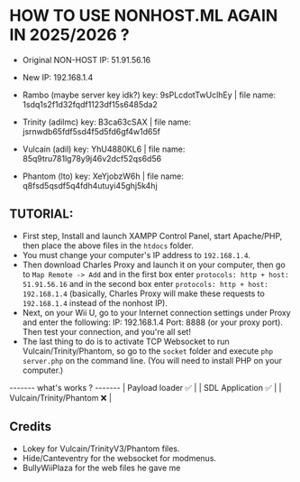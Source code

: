 # HOW TO USE NONHOST.ML AGAIN IN 2025/2026 ?
- Original NON-HOST IP: 51.91.56.16
- New IP: 192.168.1.4

- Rambo (maybe server key idk?) key: 9sPLcdotTwUclhEy | file name: 1sdq1s2f1d32fqdf1123df15s6485da2
- Trinity (adilmc) key: B3ca63cSAX | file name: jsrnwdb65fdf5sd4f5d5fd6gf4w1d65f
- Vulcain (adil) key: YhU4880KL6 | file name: 85q9tru781lg78y9j46v2dcf52qs6d56
- Phantom (lto) key: XeYjobzW6h | file name: q8fsd5qsdf5q4fdh4utuyi45ghj5k4hj

## TUTORIAL:
- First step, Install and launch XAMPP Control Panel, start Apache/PHP, then place the above files in the `htdocs` folder.
- You must change your computer's IP address to `192.168.1.4`. 
- Then download Charles Proxy and launch it on your computer, then go to `Map Remote -> Add` and in the first box enter `protocols: http + host: 51.91.56.16` and in the second box enter `protocols: http + host: 192.168.1.4` (basically, Charles Proxy will make these requests to `192.168.1.4` instead of the nonhost IP).
- Next, on your Wii U, go to your Internet connection settings under Proxy and enter the following: IP: 192.168.1.4 Port: 8888 (or your proxy port). Then test your connection, and you're all set!
- The last thing to do is to activate TCP Websocket to run Vulcain/Trinity/Phantom, so go to the `socket` folder and execute `php server.php` on the command line. (You will need to install PHP on your computer.)

------- what's works ? -------
| Payload loader ✅ 	     |
| SDL Application ✅         |
| Vulcain/Trinity/Phantom ❌ |

## Credits
- Lokey for Vulcain/TrinityV3/Phantom files.
- Hide/Canteventry for the websocket for modmenus.
- BullyWiiPlaza for the web files he gave me